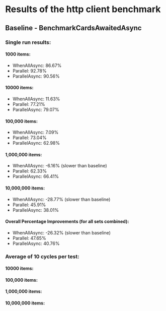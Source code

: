 # Results of the http client benchmark
## Baseline - BenchmarkCardsAwaitedAsync
### Single run results:
#### 1000 items:
- WhenAllAsync: 86.67%
- Parallel: 92.78%
- ParallelAsync: 90.56%

#### 10000 items:
- WhenAllAsync: 11.63%
- Parallel: 77.21%
- ParallelAsync: 79.07%

#### 100,000 items:
- WhenAllAsync: 7.09%
- Parallel: 73.04%
- ParallelAsync: 62.98%

#### 1,000,000 items:
- WhenAllAsync: -6.16% (slower than baseline)
- Parallel: 62.33%
- ParallelAsync: 66.41%

#### 10,000,000 items:
- WhenAllAsync: -28.77% (slower than baseline)
- Parallel: 45.91%
- ParallelAsync: 38.01%

#### Overall Percentage Improvements (for all sets combined):
- WhenAllAsync: -26.32% (slower than baseline)
- Parallel: 47.65%
- ParallelAsync: 40.76%

### Average of 10 cycles per test:
#### 10000 items:
#### 100,000 items:
#### 1,000,000 items:
#### 10,000,000 items:


